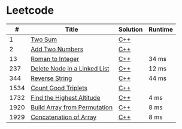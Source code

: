 # Leetcode

| # | Title | Solution | Runtime |
|---| ----- | -------- | ------- |
|1|[ Two Sum](https://leetcode.com/problems/two-sum/)|[C++](./solutions/1.%20Two%20Sum.cpp)||
|2|[ Add Two Numbers](https://leetcode.com/problems/add-two-numbers/)|[C++](./solutions/2.%20Add%20Two%20Numbers.cpp)||
|13|[ Roman to Integer](https://leetcode.com/problems/roman-to-integer/)|[C++](./solutions/13.%20Roman%20to%20Integer.cpp)|34 ms|
|237|[ Delete Node in a Linked List](https://leetcode.com/problems/delete-node-in-a-linked-list/)|[C++](./solutions/237.%20Delete%20Node%20in%20a%20Linked%20List.cpp)|12 ms|
|344|[ Reverse String](https://leetcode.com/problems/reverse-string/)|[C++](./solutions/344.%20Reverse%20String.cpp)|44 ms|
|1534|[ Count Good Triplets](https://leetcode.com/problems/count-good-triplets/)|[C++](./solutions/1534.%20Count%20Good%20Triplets.cpp)||
|1732|[ Find the Highest Altitude](https://leetcode.com/problems/find-the-highest-altitude/)|[C++](./solutions/1732.%20Find%20the%20Highest%20Altitude.cpp)|4 ms|
|1920|[ Build Array from Permutation](https://leetcode.com/problems/build-array-from-permutation/)|[C++](./solutions/1920.%20Build%20Array%20from%20Permutation.cpp)|8 ms|
|1929|[ Concatenation of Array](https://leetcode.com/problems/concatenation-of-array/)|[C++](./solutions/1929.%20Concatenation%20of%20Array.cpp)|8 ms|
